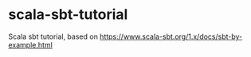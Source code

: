 # scala-sbt-tutorial
Scala sbt tutorial, based on https://www.scala-sbt.org/1.x/docs/sbt-by-example.html
